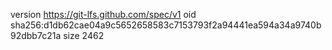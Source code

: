 version https://git-lfs.github.com/spec/v1
oid sha256:d1db62cae04a9c5652658583c7153793f2a94441ea594a34a9740b92dbb7c21a
size 2462
